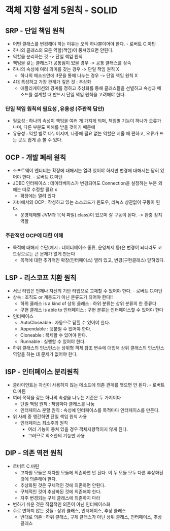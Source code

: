 # 객체 지향 설계 5원칙 - SOLID

## SRP - 단일 책임 원칙
- 어떤 클래스를 변경해야 하는 이유는 오직 하나뿐이어야 한다. - 로버트 C.마틴
- 하나의 클래스의 모든 역할(책임)이 뭉쳐있으면 안된다.
- 역할을 분리하는 것 -> 단일 책임 원칙
- 책임을 갖는 클래스가 공통점이 있을 경우 -> 공통 클래스를 상속
- 하나의 속성에 여러 의미를 갖는 경우 -> 단일 책임 원칙 X 
  - 하나의 메소드안에 if문을 통해 나누는 경우 -> 단일 책임 원칙 X
- 4대 특성하고 가장 관계가 깊은 것 : 추상화
  - 애플리케이션의 경계를 정하고 추상화를 통해 클래스들을 선별하고 속성과 메소드를 설계할 때 반드시 단일 책임 원칙을 고려해야 한다.
### 단일 책임 원칙의 필요성 ,유용성 (주관적 답안)
- 필요성 : 하나의 속성이 책임을 여러 개 가지게 되며, 책임별 기능이 하나가 오류가 나며, 다른 부분도 피해를 받을 것이기 때문에
- 유용성 : 역할 별로 나누어지며, 나중에 필요 없는 역할은 지울 때 편하고, 오류가 뜨는 곳도 쉽게 손 볼 수 있다.

## OCP - 개발 폐쇄 원칙 
- 소프트웨어 엔티티는 확장에 대해서는 열려 있어야 하지만 변경에 대해서는 닫혀 있어야 한다. - 로버트 C.마틴
- JDBC 인터페이스 : 데이터베이스가 변경되어도 Connection을 설정하는 부분 외에는 따로 수정할 필요 x
  - 확장에는 열려 있다
- 자바에서의 OCP : 작성하고 있는 소스코드가 윈도우, 리눅스 상관없이 구동이 된다. 
  - 운영체제별 JVM과 목적 파일(.class)이 있으며 잘 구동이 된다. -> 완충 장치 역할
### 주관적인 OCP에 대한 이해
- 목적에 대해서 수단(예시 : 데이터베이스 종류, 운영체제 등)은 변경이 되더라도 코드상으로는 큰 문제가 없게 만든다 
  - 목적에 대한 추가적인 확장(인터페이스) 열려 있고, 변경(구현클래스) 닫혀있다.

## LSP - 리스코프 치환 원칙
- 서브 타입은 언제나 자신의 기반 타입으로 교체할 수 있어야 한다. - 로버트 C.마틴
- 상속 : 조직도 or 계층도가 아닌 분류도가 되어야 한다!!
  - 하위 클래스 is a kind of 상위 클래스 : 하위 분류는 상위 분류의 한 종류다
  - 구현 클래스 is able to 인터페이스 : 구현 분류는 인터페이스할 수 있어야 한다
- 인터페이스
  - AutoCloseable : 자동으로 닫힐 수 있어야 한다.
  - Appendable : 덧붙일 수 있어야 한다.
  - Cloneable : 복제할 수 있어야 한다.
  - Runnable : 실행할 수 있어야 한다.
- 하위 클래스의 인스턴스는 상위형 객체 참조 변수에 대입해 상위 클래스의 인스턴스 역할을 하는 데 문제가 없어야 한다.

## ISP - 인터페이스 분리원칙
- 클라이언트는 자신이 사용하지 않는 메소드에 의존 관계를 맺으면 안 된다. - 로버트 C.마틴
- 여러 목적을 갖는 하나의 속성을 나누는 기준은 두 가지이다
  - 단일 책임 원칙 : 책임마다 클래스를 나눔
  - 인터페이스 분할 원칙 : 속성에 인터페이스를 목적마다 인터페이스를 만든다.
- 위 사례 중 앵간하면 단일 책임 원칙 사용 
  - 인터페이스 최소주의 원칙
    - 여러 기능이 뭉쳐 있을 경우 객체지향적이지 않게 된다.
    - 그러므로 최소한의 기능만 사용

## DIP - 의존 역전 원칙
- 로버트 C.마틴
  - 고차원 모듈은 저차원 모듈에 의존하면 안 된다. 이 두 모듈 모두 다른 추상화된 것에 의존해야 한다.
  - 추상화된 것은 구체적인 것에 의존하면 안된다.
  - 구체적인 것이 추상화된 것에 의존해야 한다.
  - 자주 변경되는 구체 클래스에 의존하지 마라
- 변하기 쉬운 것은 직접적인 의존이 아닌 인터페이스화 
- 주로 변하지 않는 것들 : 상위 클래스, 인터페이스, 추상 클래스
  - 반대로 의존 : 하위 클래스, 구체 클래스가 아닌 상위 클래스, 인터페이스, 추상 클래스
